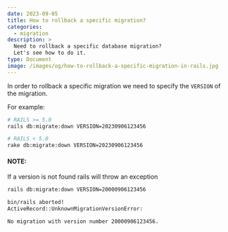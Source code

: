 ```yaml
---
date: 2023-09-05
title: How to rollback a specific migration?
categories:
  - migration
description: >
  Need to rollback a specific database migration?
  Let's see how to do it.
type: Document
image: /images/og/how-to-rollback-a-specific-migration-in-rails.jpg
---
```


In order to rollback a specific migration we need to specify the `VERSION` of the migration.

For example:

```bash
# RAILS >= 5.0
rails db:migrate:down VERSION=20230906123456

# RAILS < 5.0
rake db:migrate:down VERSION=20230906123456
```

#### NOTE:

If a version is not found rails will throw an exception

```bash
rails db:migrate:down VERSION=20000906123456

bin/rails aborted!
ActiveRecord::UnknownMigrationVersionError:

No migration with version number 20000906123456.
```
